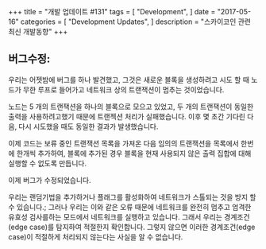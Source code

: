+++
title = "개발 업데이트 #131"
tags = [
    "Development",
]
date = "2017-05-16"
categories = [
    "Development Updates",
]
description = "스카이코인 관련 최신 개발동향"
+++
## 버그수정:

우리는 어젯밤에 버그를 하나 발견했고, 그것은 새로운 블록을 생성하려고 시도 할 때 노드가 무한 루프로 들어가고 
네트워크 상의 트랜잭션이 멈추는 것이었습니다.

노드는 5 개의 트랜잭션을 하나의 블록으로 모으고 있었고, 두 개의 트랜잭션이 동일한 출력을 사용하려고했기 때문에 트랜젝션 처리가 실패했습니다.
이후 몇 초간 기다린 다음, 다시 시도했을 때도 동일한 결과가 발생했습니다.

이제 코드는 보류 중인 트랜잭션 목록을 가져온 다음 임의의 트랜잭션을 목록에서 한번에 한개씩 추가하여, 
블록에 추가된 경우 블록을 현재 사용되지 않은 출력 집합에 대해 실행할 수 없도록 만듭니다.

이제 버그가 수정되었습니다.

우리는 랜덤기법을 추가하거나 플래그를 활성화하여 네트워크가 스톨되는 것을 방지 할 수 있습니다.; 
그러나 우리는 이와 같은 오류 때문에 네트워크를 완전히 멈추고 엄격한 유효성 검사를하는 모드에서 네트워크를 실행하고 있습니다.
그래서 우리는 경계조건(edge case)를 탐지하여 적절한지 확인합니다. 
그렇지 않으면 이러한 경계조건(edge case)이 적절하게 처리되지 않는다는 사실을 알 수 없습니다.
